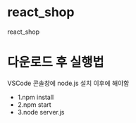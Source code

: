 # react_shop
react_shop

<div>
	<h1>다운로드 후 실행법</h1>
	<p>VSCode 콘솔창에 node.js 설치 이후에 해야함</p>
	<ul>
		<li>
			1.npm install
		</li>
		<li>
			2.npm start
		</li>
		<li>
			3.node server.js
		</li>
	</ul>	
</div>